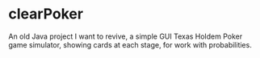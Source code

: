 # clearPoker

An old Java project I want to revive, a simple GUI Texas Holdem Poker game simulator, showing cards at each stage, for work with probabilities.
